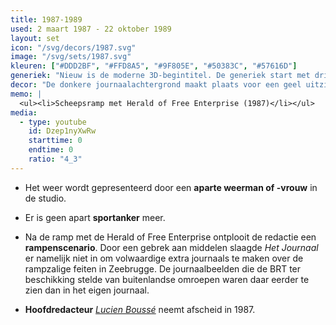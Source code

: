 ```yaml
---
title: 1987-1989
used: 2 maart 1987 - 22 oktober 1989
layout: set
icon: "/svg/decors/1987.svg"
image: "/svg/sets/1987.svg"
kleuren: ["#DDD2BF", "#FFD8A5", "#9F805E", "#50383C", "#57616D"]
generiek: "Nieuw is de moderne 3D-begintitel. De generiek start met drie lichtstralen naar de aarde. Hierop worden golven uitgestuurd. Uiteindelijk verschijnt een donkere studio en schuift de camera door de opening van de letter 'R' van BRT-journaal."
decor: "De donkere journaalachtergrond maakt plaats voor een geel uitzicht. Achter het anker is een grote, ronde grijze buis te zien. De grafiek wordt ingelast naast het anker."
memo: |
  <ul><li>Scheepsramp met Herald of Free Enterprise (1987)</li></ul>
media:
  - type: youtube
    id: Dzep1nyXwRw
    starttime: 0
    endtime: 0
    ratio: "4_3"
---
```


* Het weer wordt gepresenteerd door een **aparte weerman of -vrouw** in de studio.

* Er is geen apart **sportanker** meer.

* Na de ramp met de Herald of Free Enterprise ontplooit de redactie een **rampenscenario**. Door een gebrek aan middelen slaagde <cite>Het Journaal</cite> er namelijk niet in om volwaardige extra journaals te maken over de rampzalige feiten in Zeebrugge. De journaalbeelden die de BRT ter beschikking stelde van buitenlandse omroepen waren daar eerder te zien dan in het eigen journaal.

* **Hoofdredacteur** <a href="/anker/lucien-bousse"><em>Lucien Boussé</em></a> neemt afscheid in 1987.
